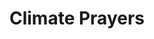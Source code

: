---
layout: link
link_url: https://cafod.org.uk/pray/prayer-resources/climate-prayers
title: Climate Prayers
source: CAFOD
card: 
petal: Rooted Worship
task: Embed care for Creation
---
